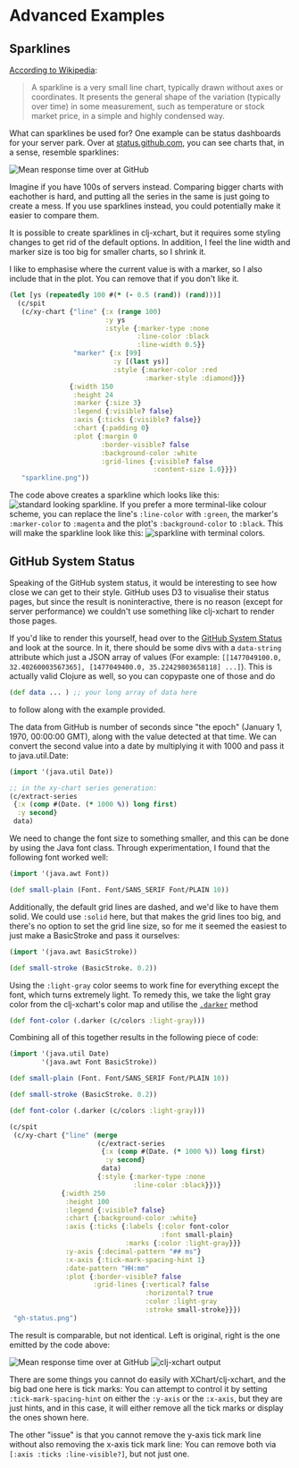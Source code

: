# Advanced Examples

## Sparklines

[According to Wikipedia](https://en.wikipedia.org/wiki/Sparkline):

> A sparkline is a very small line chart, typically drawn without axes or
> coordinates. It presents the general shape of the variation (typically over
> time) in some measurement, such as temperature or stock market price, in a
> simple and highly condensed way.

What can sparklines be used for? One example can be status dashboards for your
server park. Over at [status.github.com](https://status.github.com), you can see
charts that, in a sense, resemble sparklines:

![Mean response time over at GitHub](imgs/gh-mean-response.png)

Imagine if you have 100s of servers instead. Comparing bigger charts with
eachother is hard, and putting all the series in the same is just going to
create a mess. If you use sparklines instead, you could potentially make it
easier to compare them.

It is possible to create sparklines in clj-xchart, but it requires some styling
changes to get rid of the default options. In addition, I feel the line width
and marker size is too big for smaller charts, so I shrink it.

I like to emphasise where the current value is with a marker, so I also include
that in the plot. You can remove that if you don't like it.

```clojure
(let [ys (repeatedly 100 #(* (- 0.5 (rand)) (rand)))]
  (c/spit
   (c/xy-chart {"line" {:x (range 100)
                        :y ys
                        :style {:marker-type :none
                                :line-color :black
                                :line-width 0.5}}
                "marker" {:x [99]
                          :y [(last ys)]
                          :style {:marker-color :red
                                  :marker-style :diamond}}}
               {:width 150
                :height 24
                :marker {:size 3}
                :legend {:visible? false}
                :axis {:ticks {:visible? false}}
                :chart {:padding 0}
                :plot {:margin 0
                       :border-visible? false
                       :background-color :white
                       :grid-lines {:visible? false
                                    :content-size 1.0}}})
   "sparkline.png"))
```

The code above creates a sparkline which looks like this:
![standard looking sparkline](imgs/default-sparkline.png). If you prefer a more
terminal-like colour scheme, you can replace the line's `:line-color` with
`:green`, the marker's `:marker-color` to `:magenta` and the plot's
`:background-color` to `:black`. This will make the sparkline look like this:
![sparkline with terminal colors](imgs/hacker-sparkline.png).

## GitHub System Status

Speaking of the GitHub system status, it would be interesting to see how close
we can get to their style. GitHub uses D3 to visualise their status pages, but
since the result is noninteractive, there is no reason (except for server
performance) we couldn't use something like clj-xchart to render those pages.

If you'd like to render this yourself, head over to the
[GitHub System Status](https://status.github.com/) and look at the source. In
it, there should be some divs with a `data-string` attribute which just a JSON
array of values (For example: `[[1477049100.0, 32.40260003567365],
[1477049400.0, 35.22429803658118] ...]`). This is actually valid Clojure as
well, so you can copypaste one of those and do

```clojure
(def data ... ) ;; your long array of data here
```

to follow along with the example provided.

The data from GitHub is number of seconds since "the epoch" (January 1, 1970,
00:00:00 GMT), along with the value detected at that time. We can convert the
second value into a date by multiplying it with 1000 and pass it to
java.util.Date:

```clojure
(import '(java.util Date))

;; in the xy-chart series generation:
(c/extract-series
 {:x (comp #(Date. (* 1000 %)) long first)
  :y second}
 data)
```

We need to change the font size to something smaller, and this can be done by
using the Java font class. Through experimentation, I found that the following
font worked well:

```clojure
(import '(java.awt Font))

(def small-plain (Font. Font/SANS_SERIF Font/PLAIN 10))
```

Additionally, the default grid lines are dashed, and we'd like to have them
solid. We could use `:solid` here, but that makes the grid lines too big, and
there's no option to set the grid line size, so for me it seemed the easiest to
just make a BasicStroke and pass it ourselves:

```clojure
(import '(java.awt BasicStroke))

(def small-stroke (BasicStroke. 0.2))
```

Using the `:light-gray` color seems to work fine for everything except the font,
which turns extremely light. To remedy this, we take the light gray color from
the clj-xchart's color map and utilise the
[`.darker`](https://docs.oracle.com/javase/7/docs/api/java/awt/Color.html#darker\(\))
method

```clojure
(def font-color (.darker (c/colors :light-gray)))
```

Combining all of this together results in the following piece of code:

```clojure
(import '(java.util Date)
        '(java.awt Font BasicStroke))

(def small-plain (Font. Font/SANS_SERIF Font/PLAIN 10))

(def small-stroke (BasicStroke. 0.2))

(def font-color (.darker (c/colors :light-gray)))

(c/spit
 (c/xy-chart {"line" (merge
                      (c/extract-series
                       {:x (comp #(Date. (* 1000 %)) long first)
                        :y second}
                       data)
                      {:style {:marker-type :none
                               :line-color :black}})}
             {:width 250
              :height 100
              :legend {:visible? false}
              :chart {:background-color :white}
              :axis {:ticks {:labels {:color font-color
                                      :font small-plain}
                             :marks {:color :light-gray}}}
              :y-axis {:decimal-pattern "## ms"}
              :x-axis {:tick-mark-spacing-hint 1}
              :date-pattern "HH:mm"
              :plot {:border-visible? false
                     :grid-lines {:vertical? false
                                  :horizontal? true
                                  :color :light-gray
                                  :stroke small-stroke}}})
 "gh-status.png")
```

The result is comparable, but not identical. Left is original, right is the one
emitted by the code above:

![Mean response time over at GitHub](imgs/gh-mean-response.png "Original") ![clj-xchart output](imgs/gh-copycat-mean-response.png "Copycat")

There are some things you cannot do easily with XChart/clj-xchart, and the big
bad one here is tick marks: You can attempt to control it by setting
`:tick-mark-spacing-hint` on either the `:y-axis` or the `:x-axis`, but they are
just hints, and in this case, it will either remove all the tick marks or
display the ones shown here.

The other "issue" is that you cannot remove the y-axis tick mark line without
also removing the x-axis tick mark line: You can remove both via
`[:axis :ticks :line-visible?]`, but not just one.
